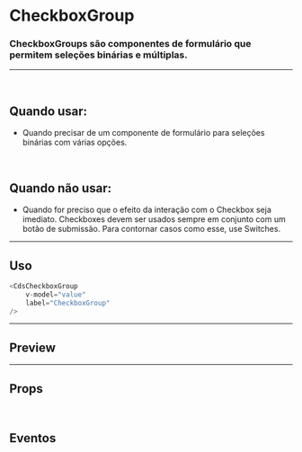 # CheckboxGroup

### CheckboxGroups são componentes de formulário que permitem seleções binárias e múltiplas.
---
<br>

## Quando usar:
- Quando precisar de um componente de formulário para seleções binárias com várias opções.

<br>

## Quando não usar:
- Quando for preciso que o efeito da interação com o Checkbox seja imediato. Checkboxes devem ser usados sempre em conjunto com um botão de submissão. Para contornar casos como esse, use Switches.


---

## Uso

```js
<CdsCheckboxGroup
	v-model="value"
	label="CheckboxGroup"
/>
```

---

## Preview

<PreviewBuilder
	:args
	:component="CdsCheckboxGroup"
	:events
/>

---

## Props

<APITable
	name="CheckboxGroup"
	section="props"
/>
<br>

## Eventos

<APITable
	name="CheckboxGroup"
	section="events"
/>
<br>

<script setup>
	import { ref } from 'vue';
import CdsCheckboxGroup from '@/components/CheckboxGroup.vue';

const events = [
	'update:modelValue',
];

const args = ref({
	label: 'Checkbox Group',
	modelValue: ['test-1'],
	state: 'default',
	options: [
		{
			label: 'Teste 1',
			value: 'test-1',
		},
		{
			label: 'Teste 2',
			value: 'test-2',
		},
		{
			label: 'Teste 3',
			value: 'test-3',
		},
	],
	disabled: false,
	variant: 'green',
});
</script>
